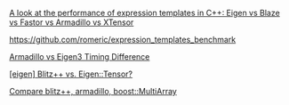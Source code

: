 [A look at the performance of expression templates in C++: Eigen vs Blaze vs Fastor vs Armadillo vs XTensor](https://romanpoya.medium.com/a-look-at-the-performance-of-expression-templates-in-c-eigen-vs-blaze-vs-fastor-vs-armadillo-vs-2474ed38d982)

https://github.com/romeric/expression_templates_benchmark

[Armadillo vs Eigen3 Timing Difference](https://stackoverflow.com/questions/34622006/armadillo-vs-eigen3-timing-difference)

[[eigen] Blitz++ vs. Eigen::Tensor?](https://eigen.tuxfamily.narkive.com/QoO3pIDD/blitz-vs-tensor)

[Compare blitz++, armadillo, boost::MultiArray](https://stackoverflow.com/questions/14414906/compare-blitz-armadillo-boostmultiarray)
